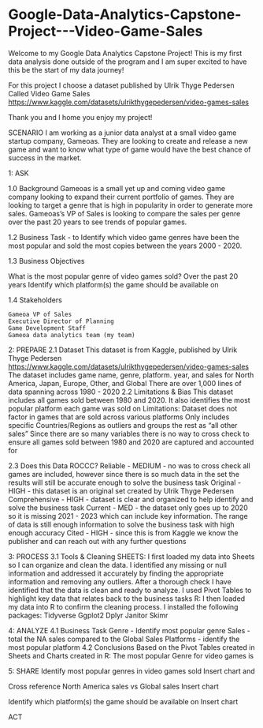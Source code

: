 # Google-Data-Analytics-Capstone-Project---Video-Game-Sales

Welcome to my Google Data Analytics Capstone Project! This is my first data analysis done outside of the program and I am super excited to have this be the start of my data journey!

For this project I choose a dataset published by Ulrik Thyge Pedersen Called Video Game Sales
https://www.kaggle.com/datasets/ulrikthygepedersen/video-games-sales

Thank you and I home you enjoy my project!

SCENARIO
I am working as a junior data analyst at a small video game startup company, Gameoas. They are looking to create and release a new game and want to know what type of game would have the best chance of success in the market.


1: ASK

1.0 Background
Gameoas is a small yet up and coming video game company looking to expand their current portfolio of games. They are looking to target a genre that is high in popularity in order to generate more sales. Gameoas’s VP of Sales is looking to compare the sales per genre over the past 20 years to see trends of popular games. 

1.2 Business Task - to Identify which video game genres have been the most popular and sold the most copies between the years 2000 - 2020.

1.3 Business Objectives

What is the most popular genre of video games sold?
Over the past 20 years 
Identify which platform(s) the game should be available on

1.4 Stakeholders

	Gameoa VP of Sales
	Executive Director of Planning
	Game Development Staff
	Gameoa data analytics team (my team)
	

2: PREPARE
2.1 Dataset
This dataset is from Kaggle, published by Ulrik Thyge Pedersen
https://www.kaggle.com/datasets/ulrikthygepedersen/video-games-sales
The dataset includes game name, genre, platform. year, and sales for North America, Japan, Europe, Other, and Global
There are over 1,000 lines of data spanning across 1980 - 2020
2.2 Limitations & Bias
This dataset includes all games sold between 1980 and 2020. It also identifies the most popular platform each game was sold on
Limitations:
Dataset does not factor in games that are sold across various platforms 
Only includes specific Countries/Regions as outliers and groups the rest as “all other sales”
Since there are so many variables there is no way to cross check to ensure all games sold between 1980 and 2020 are captured and accounted for

2.3 Does this Data ROCCC?
Reliable - MEDIUM - no was to cross check all games are included, however since there is so much data in the set the results will still be accurate enough to solve the business task
Original - HIGH - this dataset is an original set created by Ulrik Thyge Pedersen
Comprehensive - HIGH - dataset is clear and organized to help identify and solve the business task
Current - MED - the dataset only goes up to 2020 so it is missing 2021 - 2023 which can include key information. The range of data is still enough information to solve the business task with high enough accuracy
Cited - HIGH - since this is from Kaggle we know the publisher and can reach out with any further questions




3: PROCESS
3.1 Tools & Cleaning
SHEETS: I first loaded my data into Sheets so I can organize and clean the data. I identified any missing or null information and addressed it accurately by finding the appropriate information and removing any outliers. After a thorough check I have identified that the data is clean and ready to analyze.
I used Pivot Tables to highlight key data that relates back to the business tasks
R: I then loaded my data into R to confirm the cleaning process. I installed the following packages:
Tidyverse
Ggplot2
Dplyr
Janitor
Skimr



4: ANALYZE
4.1 Business Task
Genre - Identify most popular genre
Sales - total the NA sales compared to the Global Sales
Platforms - identify the most popular platform
4.2 Conclusions
Based on the Pivot Tables created in Sheets and Charts created in R:
The most popular Genre for video games is 


5: SHARE
Identify most popular genres in video games sold
Insert chart and 



Cross reference North America sales vs Global sales 
Insert chart

Identify which platform(s) the game should be available on
Insert chart 


ACT

